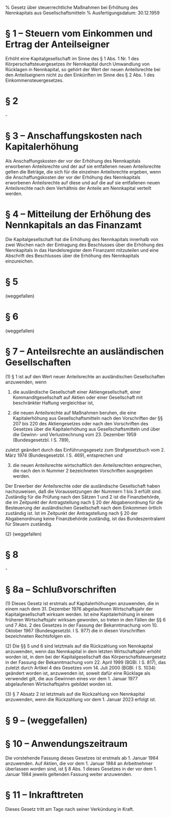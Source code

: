 % Gesetz über steuerrechtliche Maßnahmen bei Erhöhung des Nennkapitals aus Gesellschaftsmitteln
% Ausfertigungsdatum: 30.12.1959
 
# § 1 – Steuern vom Einkommen und Ertrag der Anteilseigner

Erhöht eine Kapitalgesellschaft im Sinne des § 1 Abs. 1 Nr. 1 des Körperschaftsteuergesetzes ihr Nennkapital durch Umwandlung von Rücklagen in Nennkapital, so gehört der Wert der neuen Anteilsrechte bei den Anteilseignern nicht zu den Einkünften im Sinne des § 2 Abs. 1 des Einkommensteuergesetzes.

# § 2

\-

# § 3 – Anschaffungskosten nach Kapitalerhöhung

Als Anschaffungskosten der vor der Erhöhung des Nennkapitals erworbenen Anteilsrechte und der auf sie entfallenen neuen Anteilsrechte gelten die Beträge, die sich für die einzelnen Anteilsrechte ergeben, wenn die Anschaffungskosten der vor der Erhöhung des Nennkapitals erworbenen Anteilsrechte auf diese und auf die auf sie entfallenen neuen Anteilsrechte nach dem Verhältnis der Anteile am Nennkapital verteilt werden.

# § 4 – Mitteilung der Erhöhung des Nennkapitals an das Finanzamt

Die Kapitalgesellschaft hat die Erhöhung des Nennkapitals innerhalb von zwei Wochen nach der Eintragung des Beschlusses über die Erhöhung des Nennkapitals in das Handelsregister dem Finanzamt mitzuteilen und eine Abschrift des Beschlusses über die Erhöhung des Nennkapitals einzureichen.

# § 5

(weggefallen)

# § 6

(weggefallen)

# § 7 – Anteilsrechte an ausländischen Gesellschaften

(1) § 1 ist auf den Wert neuer Anteilsrechte an ausländischen Gesellschaften anzuwenden, wenn

1. die ausländische Gesellschaft einer Aktiengesellschaft, einer Kommanditgesellschaft auf Aktien oder einer Gesellschaft mit beschränkter Haftung vergleichbar ist,

2. die neuen Anteilsrechte auf Maßnahmen beruhen, die eine Kapitalerhöhung aus Gesellschaftsmitteln nach den Vorschriften der §§ 207 bis 220 des Aktiengesetzes oder nach den Vorschriften des Gesetzes über die Kapitalerhöhung aus Gesellschaftsmitteln und über die Gewinn- und Verlustrechnung vom 23. Dezember 1959 (Bundesgesetzbl. I S. 789),

zuletzt geändert durch das Einführungsgesetz zum Strafgesetzbuch vom 2. März 1974 (Bundesgesetzbl. I S. 469), entsprechen und

3. die neuen Anteilsrechte wirtschaftlich den Anteilsrechten entsprechen, die nach den in Nummer 2 bezeichneten Vorschriften ausgegeben werden.

Der Erwerber der Anteilsrechte oder die ausländische Gesellschaft haben nachzuweisen, daß die Voraussetzungen der Nummern 1 bis 3 erfüllt sind. Zuständig für die Prüfung nach den Sätzen 1 und 2 ist die Finanzbehörde, die im Zeitpunkt der Antragstellung nach § 20 der Abgabenordnung für die Besteuerung der ausländischen Gesellschaft nach dem Einkommen örtlich zuständig ist. Ist im Zeitpunkt der Antragstellung nach § 20 der Abgabenordnung keine Finanzbehörde zuständig, ist das Bundeszentralamt für Steuern zuständig.

(2) (weggefallen)

# § 8

\-

# § 8a – Schlußvorschriften

(1) Dieses Gesetz ist erstmals auf Kapitalerhöhungen anzuwenden, die in einem nach dem 31. Dezember 1976 abgelaufenen Wirtschaftsjahr der Kapitalgesellschaft wirksam werden. Ist eine Kapitalerhöhung in einem früheren Wirtschaftsjahr wirksam geworden, so treten in den Fällen der §§ 6 und 7 Abs. 2 des Gesetzes in der Fassung der Bekanntmachung vom 10. Oktober 1967 (Bundesgesetzbl. I S. 977) die in diesen Vorschriften bezeichneten Rechtsfolgen ein.

(2) Die §§ 5 und 6 sind letztmals auf die Rückzahlung von Nennkapital anzuwenden, wenn das Nennkapital in dem letzten Wirtschaftsjahr erhöht worden ist, in dem bei der Kapitalgesellschaft das Körperschaftsteuergesetz in der Fassung der Bekanntmachung vom 22. April 1999 (BGBl. I S. 817), das zuletzt durch Artikel 4 des Gesetzes vom 14. Juli 2000 (BGBl. I S. 1034) geändert worden ist, anzuwenden ist, soweit dafür eine Rücklage als verwendet gilt, die aus Gewinnen eines vor dem 1. Januar 1977 abgelaufenen Wirtschaftsjahrs gebildet worden ist.

(3) § 7 Absatz 2 ist letztmals auf die Rückzahlung von Nennkapital anzuwenden, wenn die Rückzahlung vor dem 1. Januar 2023 erfolgt ist.

# § 9 – (weggefallen)

# § 10 – Anwendungszeitraum

Die vorstehende Fassung dieses Gesetzes ist erstmals ab 1. Januar 1984 anzuwenden. Auf Aktien, die vor dem 1. Januar 1984 an Arbeitnehmer überlassen worden sind, ist § 8 Abs. 1 dieses Gesetzes in der vor dem 1. Januar 1984 jeweils geltenden Fassung weiter anzuwenden.

# § 11 – Inkrafttreten

Dieses Gesetz tritt am Tage nach seiner Verkündung in Kraft.
